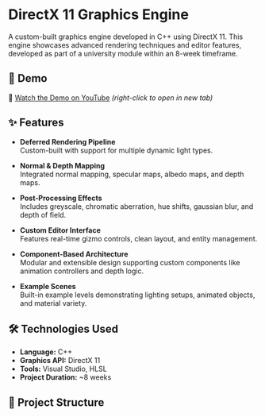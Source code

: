 # DirectX 11 Graphics Engine

A custom-built graphics engine developed in C++ using DirectX 11. This engine showcases advanced rendering techniques and editor features, developed as part of a university module within an 8-week timeframe.

## 🎥 Demo

🎥 [Watch the Demo on YouTube](https://www.youtube.com/watch?v=-3qMMHBsUJ8) *(right-click to open in new tab)*

## ✨ Features

- **Deferred Rendering Pipeline**  
  Custom-built with support for multiple dynamic light types.

- **Normal & Depth Mapping**  
  Integrated normal mapping, specular maps, albedo maps, and depth maps.

- **Post-Processing Effects**  
  Includes greyscale, chromatic aberration, hue shifts, gaussian blur, and depth of field.

- **Custom Editor Interface**  
  Features real-time gizmo controls, clean layout, and entity management.

- **Component-Based Architecture**  
  Modular and extensible design supporting custom components like animation controllers and depth logic.

- **Example Scenes**  
  Built-in example levels demonstrating lighting setups, animated objects, and material variety.

## 🛠 Technologies Used

- **Language:** C++  
- **Graphics API:** DirectX 11  
- **Tools:** Visual Studio, HLSL  
- **Project Duration:** ~8 weeks

## 📂 Project Structure

